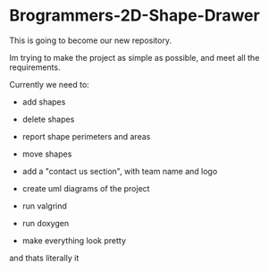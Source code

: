 # Brogrammers-2D-Shape-Drawer

This is going to become our new repository.

Im trying to make the project as simple as possible, and meet all the requirements. 

Currently we need to:

- add shapes
- delete shapes
- report shape perimeters and areas
- move shapes

- add a "contact us section", with team name and logo

- create uml diagrams of the project
- run valgrind
- run doxygen

- make everything look pretty

and thats literally it



